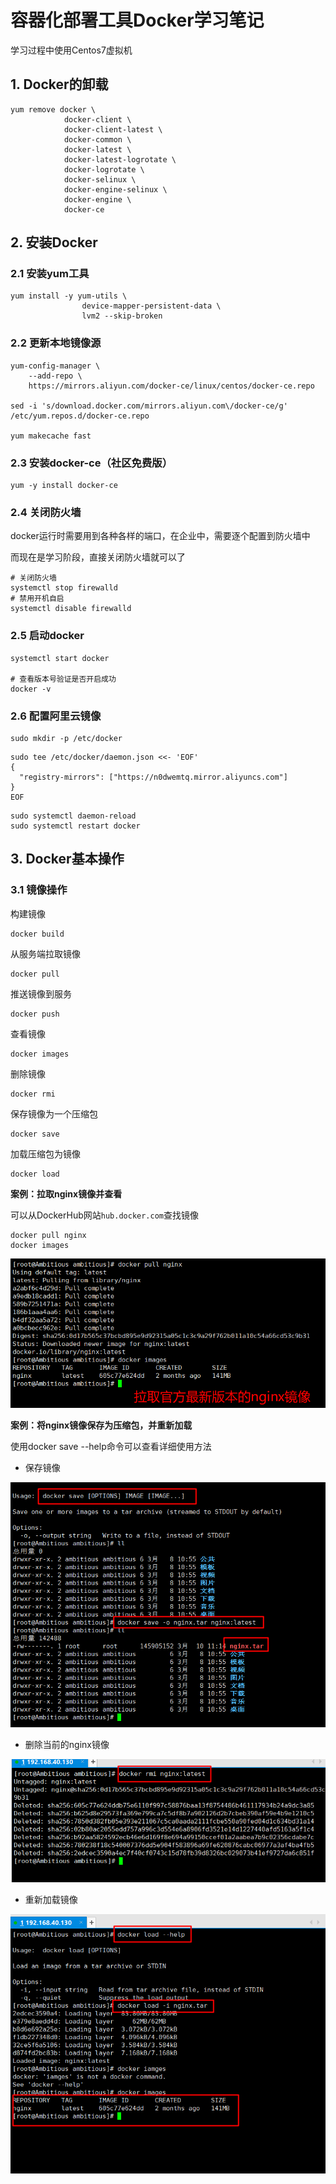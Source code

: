 # 容器化部署工具Docker学习笔记

学习过程中使用Centos7虚拟机

## 1. Docker的卸载

```shell
yum remove docker \
			docker-client \
			docker-client-latest \
			docker-common \
			docker-latest \
			docker-latest-logrotate \
			docker-logrotate \
			docker-selinux \
			docker-engine-selinux \
			docker-engine \
			docker-ce
```

## 2. 安装Docker

### 2.1 安装yum工具

```shell
yum install -y yum-utils \
				device-mapper-persistent-data \
				lvm2 --skip-broken
```

### 2.2 更新本地镜像源

```shell
yum-config-manager \
	--add-repo \
	https://mirrors.aliyun.com/docker-ce/linux/centos/docker-ce.repo
	
sed -i 's/download.docker.com/mirrors.aliyun.com\/docker-ce/g' /etc/yum.repos.d/docker-ce.repo

yum makecache fast
```

### 2.3 安装docker-ce（社区免费版）

```shell\
yum -y install docker-ce
```

### 2.4 关闭防火墙

docker运行时需要用到各种各样的端口，在企业中，需要逐个配置到防火墙中

而现在是学习阶段，直接关闭防火墙就可以了

```shell
# 关闭防火墙
systemctl stop firewalld
# 禁用开机自启
systemctl disable firewalld
```

### 2.5 启动docker

```shell
systemctl start docker

# 查看版本号验证是否开启成功
docker -v
```

### 2.6 配置阿里云镜像

```shell
sudo mkdir -p /etc/docker
```

```shell
sudo tee /etc/docker/daemon.json <<- 'EOF'
{
  "registry-mirrors": ["https://n0dwemtq.mirror.aliyuncs.com"]
}
EOF
```

```shell
sudo systemctl daemon-reload
sudo systemctl restart docker
```

## 3. Docker基本操作

### 3.1 镜像操作

构建镜像

```shell
docker build
```

从服务端拉取镜像

```
docker pull
```

推送镜像到服务

```
docker push
```

查看镜像

```
docker images
```

删除镜像

```
docker rmi
```

保存镜像为一个压缩包

```
docker save
```

加载压缩包为镜像

```
docker load
```



**案例：拉取nginx镜像并查看**

可以从DockerHub网站`hub.docker.com`查找镜像

```shell
docker pull nginx
docker images
```

![](./assets/拉取nginx镜像.png)



**案例：将nginx镜像保存为压缩包，并重新加载**

使用docker save --help命令可以查看详细使用方法

- 保存镜像

![](./assets/保存nginx镜像.png)

- 删除当前的nginx镜像

![](./assets/删除nginx镜像.png)

- 重新加载镜像

![](./assets/重新加载nginx镜像.png)


